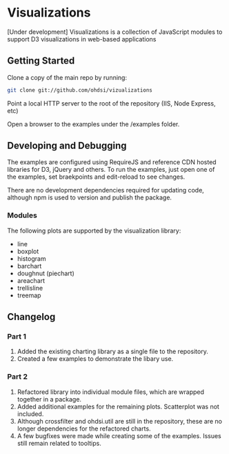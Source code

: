 Visualizations
==============

[Under development]  Visualizations is a collection of JavaScript modules to support D3 visualizations in web-based applications

Getting Started
---------------

Clone a copy of the main repo by running:

```bash
git clone git://github.com/ohdsi/vizualizations
```

Point a local HTTP server to the root of the repository (IIS, Node Express, etc)

Open a browser to the examples under the /examples folder.

Developing and Debugging
------------------------

The examples are configured using RequireJS and reference CDN hosted libraries for D3, jQuery and others.  To run the examples, just open one of the examples, set braekpoints and edit-reload to see changes.

There are no development dependencies required for updating code, although npm is used to version and publish the package.


### Modules

The following plots are supported by the visualization library:

- line
- boxplot
- histogram
- barchart
- doughnut (piechart)
- areachart
- trellisline
- treemap

Changelog
---------

### Part 1

1. Added the existing charting library as a single file to the repository.
2. Created a few examples to demonstrate the libary use.

### Part 2

1. Refactored library into individual module files, which are wrapped together in a package.
2. Added additional examples for the remaining plots. Scatterplot was not included.
3. Although crossfilter and ohdsi.util are still in the repository, these are no longer dependencies for the refactored charts.
4. A few bugfixes were made while creating some of the examples.  Issues still remain related to tooltips.

